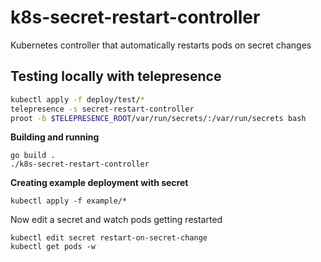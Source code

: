 # k8s-secret-restart-controller

Kubernetes controller that automatically restarts pods on secret changes

## Testing locally with telepresence

```bash
kubectl apply -f deploy/test/*
telepresence -s secret-restart-controller
proot -b $TELEPRESENCE_ROOT/var/run/secrets/:/var/run/secrets bash
```

**Building and running**

```
go build .
./k8s-secret-restart-controller
```

**Creating example deployment with secret**

```
kubectl apply -f example/*
```

Now edit a secret and watch pods getting restarted

```
kubectl edit secret restart-on-secret-change
kubectl get pods -w
```
